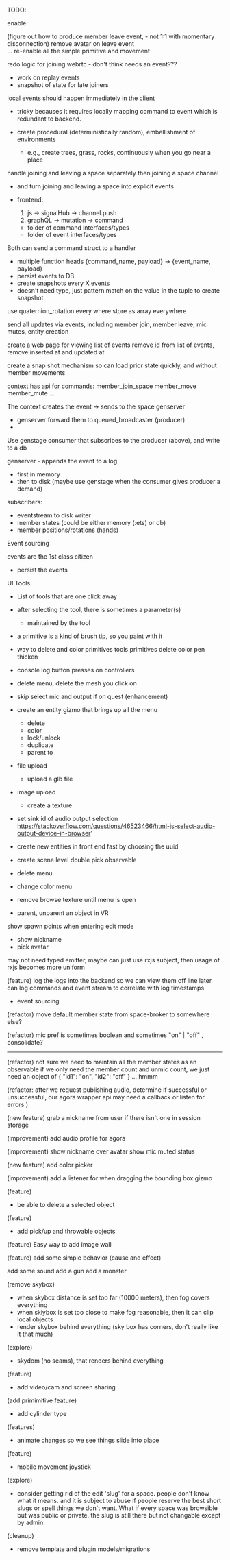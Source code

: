 TODO:



enable: 

(figure out how to produce member leave event, - not 1:1 with momentary disconnection)
remove avatar on leave event        
        ... re-enable all the simple primitive and movement

redo logic for joining webrtc - don't think needs an event???

- work on replay events
- snapshot of state for late joiners

local events should happen immediately in the client
  - tricky becauses it requires locally mapping command to event which is redundant to
    backend.  

- create procedural (deterministically random), embellishment of environments
  - e.g., create trees, grass, rocks, continuously when you go near a place

handle joining and leaving a space separately then joining a space channel
 - and turn joining and leaving a space into explicit events

- frontend:
    1) js -> signalHub -> channel.push 
    2) graphQL -> mutation -> command
    - folder of command interfaces/types
    - folder of event interfaces/types

Both can send a command struct to a handler
  - multiple function heads {command_name, payload} -> {event_name, payload}
  - persist events to DB
  - create snapshots every X events
  - doesn't need type, just pattern match on the value in the tuple to create snapshot


use quaternion_rotation every where
store as array everywhere

send all updates via events, including member join, member leave, mic mutes, entity creation

create a web page for viewing list of events
remove id from list of events, remove inserted at and updated at

create a snap shot mechanism so can load prior state quickly, and without member movements



context has api for commands: 
  member_join_space
  member_move
  member_mute
  ...

The context creates the event -> sends to the space genserver
  - genserver forward them to queued_broadcaster (producer)
  - 

Use genstage consumer that subscribes to the producer (above), and write to a db

genserver - appends the event to a log
  - first in memory
  - then to disk (maybe use genstage when the consumer gives producer a demand)

subscribers:
  - eventstream to disk writer
  - member states (could be either memory (:ets) or db)
  - member positions/rotations (hands)



Event sourcing

events are the 1st class citizen
- persist the events




UI Tools
  - List of tools that are one click away
  - after selecting the tool, there is sometimes a parameter(s)
     - maintained by the tool
  - a primitive is a kind of brush tip, so you paint with it


- way to delete and color primitives
  tools
    primitives
    delete
    color
    pen
    thicken

- console log button presses on controllers

- delete menu, delete the mesh you click on

- skip select mic and output if on quest (enhancement)

- create an entity gizmo that brings up all the menu
   - delete
   - color
   - lock/unlock
   - duplicate
   - parent to

- file upload
  - upload a glb file

- image upload
  - create a texture

- set sink id of audio output selection 
https://stackoverflow.com/questions/46523466/html-js-select-audio-output-device-in-browser'

- create new entities in front end fast by choosing the uuid

- create scene level double pick observable
- delete menu
- change color menu

- remove browse texture until menu is open

- parent, unparent an object in VR

show spawn points when entering edit mode

- show nickname
- pick avatar


may not need typed emitter, maybe can just use rxjs subject,
then usage of rxjs becomes more uniform

(feature)
log the logs into the backend so we can view them off line later
can log commands and event stream to correlate with log timestamps
- event sourcing

(refactor)
move default member state  from space-broker to somewhere else?

(refactor)
mic pref is sometimes boolean and sometimes "on" | "off" , consolidate?

---

(refactor)
not sure we need to maintain all the member states as an observable 
if we only need the member count and unmic count, we just need
an object of 
{ "id1": "on", "id2": "off" }
... hmmm


(refactor: after we request publishing audio, determine if successful or unsuccessful, our agora wrapper api
may need a callback or listen for errors )

(new feature)
grab a nickname from user if there isn't one in session storage

(improvement)
add audio profile for agora

(improvement) show nickname over avatar
show mic muted status

(new feature)
add color picker

(improvement)
add a listener for when dragging the bounding box gizmo



(feature)
- be able to delete a selected object 

(feature)
- add pick/up and throwable objects

(feature)
Easy way to add image wall

(feature)
add some simple behavior (cause and effect)


add some sound
add a gun
add a monster

(remove skybox)
- when skybox distance is set too far (10000 meters), then fog covers everything
- when skiybox is set too close to make fog reasonable, then it can clip local objects
- render skybox behind everything (sky box has corners, don't really like it that much)

(explore)
- skydom (no seams), that renders behind everything

(feature)
- add video/cam and screen sharing 

(add primimitive feature)
- add cylinder type

(features)
- animate changes so we see things slide into place

(feature)
- mobile movement joystick

(explore)
- consider getting rid of the edit 'slug' for a space.  people don't know what it means.  and it is subject to 
  abuse if people reserve the best short slugs or spell things we don't want.  What if every space was
  browsible but was public or private.  the slug is still there but not changable except by admin.

(cleanup)
- remove template and plugin models/migrations
